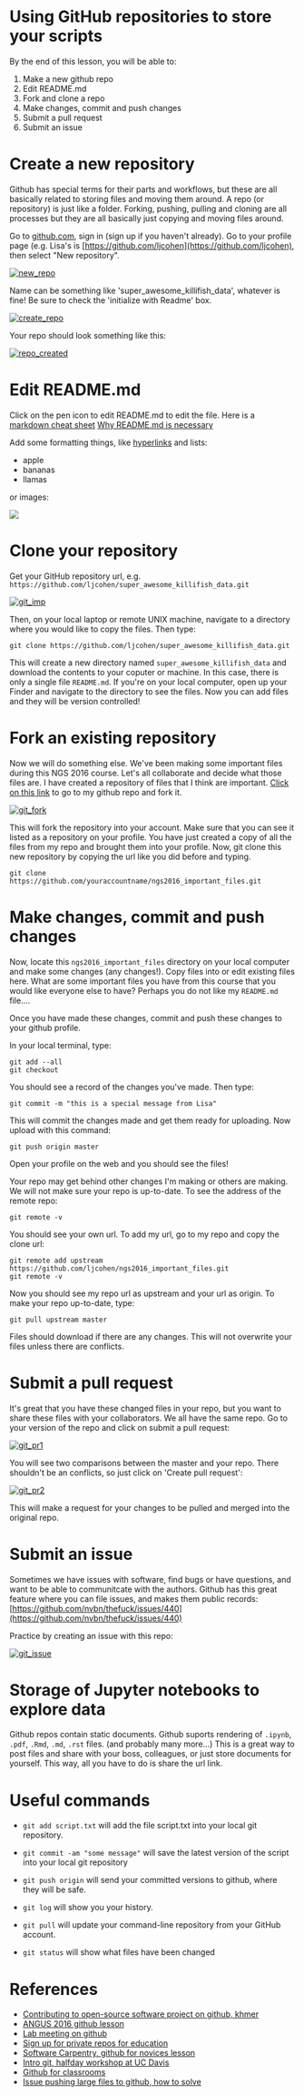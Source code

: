 # Using GitHub repositories to store your scripts

By the end of this lesson, you will be able to:

1. Make a new github repo
2. Edit README.md
3. Fork and clone a repo
4. Make changes, commit and push changes
5. Submit a pull request
6. Submit an issue

# Create a new repository

Github has special terms for their parts and workflows, but these are all basically related to storing files and moving them around. A repo (or repository) is just like a folder. Forking, pushing, pulling and cloning are all processes but they are all basically just copying and moving files around.  

Go to [github.com](https://github.com/), sign in (sign up if you haven't already). 
Go to your profile page (e.g.  Lisa's is [https://github.com/ljcohen](https://github.com/ljcohen), then select "New repository".

   [![new_repo](_static/git_new_repository.thumb.png)](_static/git_new_repository.png)

Name can be something like 'super_awesome_killifish_data', whatever is fine!  Be sure to check the
'initialize with Readme' box.

   [![create_repo](_static/git_create_repo.thumb.png)](_static/git_create_repo.png)

Your repo should look something like this:
   
   [![repo_created](_static/git_repo_created.thumb.png)](_static/git_repo_created.png)


# Edit README.md

Click on the pen icon to edit README.md to edit the file. Here is a [markdown cheat sheet](https://github.com/adam-p/markdown-here/wiki/Markdown-Cheatsheet) 
[Why README.md is necessary](https://changelog.com/top-ten-reasons-why-i-wont-use-your-open-source-project)

Add some formatting things, like [hyperlinks](http://whatshouldwecallgradschool.tumblr.com) and lists:

* apple
* bananas
* llamas

or images:

   ![](_static/tumblr_ne2ofn3hFs1r0kovlo1_r1_500.gif)

# Clone your repository

Get your GitHub repository url, e.g. `https://github.com/ljcohen/super_awesome_killifish_data.git`

 [![git_imp](_static/git_clone_important.thumb.png)](_static/git_clone_important.png)

Then, on your local laptop or remote UNIX machine, navigate to a directory where you would like to copy the files. Then type:
   
   ```
   git clone https://github.com/ljcohen/super_awesome_killifish_data.git
   ```

This will create a new directory named `super_awesome_killifish_data` and download the contents to your coputer or machine. In this case, there is only a single file `README.md`. If you're on your local computer, open up your Finder and navigate to the directory to see the files. Now you can add files and they will be version controlled!

# Fork an existing repository

Now we will do something else. We've been making some important files during this NGS 2016 course. Let's all collaborate and decide what those files are. I have created a repository of files that I think are important. [Click on this link](https://github.com/ljcohen/ngs2016_important_files) to go to my github repo and fork it.

   [![git_fork](_static/git_fork.thumb.png)](_static/git_fork.png)
   
This will fork the repository into your account. Make sure that you can see it listed as a repository on your profile. You have just created a copy of all the files from my repo and brought them into your profile. Now, git clone this new repository by copying the url like you did before and typing.
   
   ```
   git clone https://github.com/youraccountname/ngs2016_important_files.git
   
   ```


# Make changes, commit and push changes

Now, locate this `ngs2016_important_files` directory on your local computer and make some changes (any changes!). Copy files into or edit existing files here. What are some important files you have from this course that you would like everyone else to have? Perhaps you do not like my `README.md` file....


Once you have made these changes, commit and push these changes to your github profile.

In your local terminal, type:
   
   ```
   git add --all
   git checkout
   ```

You should see a record of the changes you've made. Then type:
   
   ```
   git commit -m "this is a special message from Lisa"
   ```

This will commit the changes made and get them ready for uploading. Now upload with this command:
 
   ```
   git push origin master
   ```

Open your profile on the web and you should see the files!

Your repo may get behind other changes I'm making or others are making. We will not make sure your repo is up-to-date. To see the address of the remote repo:
   
   ```
   git remote -v
   ```

You should see your own url. To add my url, go to my repo and copy the clone url:
   
   ```
   git remote add upstream https://github.com/ljcohen/ngs2016_important_files.git
   git remote -v
   ```

Now you should see my repo url as upstream and your url as origin. To make your repo up-to-date, type:

   ```
   git pull upstream master
   ```

Files should download if there are any changes. This will not overwrite your files unless there are conflicts.

# Submit a pull request

It's great that you have these changed files in your repo, but you want to share these files with your collaborators. We all have the same repo. Go to your version of the repo and click on submit a pull request:

   [![git_pr1](_static/git_pull_request.thumb.png)](_static/git_pull_request.png)

You will see two comparisons between the master and your repo. There shouldn't be an conflicts, so just click on 'Create pull request':

   [![git_pr2](_static/git_create_pull_request.thumb.png)](_static/git_create_pull_request.png)
   
This will make a request for your changes to be pulled and merged into the original repo.

# Submit an issue

Sometimes we have issues with software, find bugs or have questions, and want to be able to communitcate with the authors. Github has this great feature where you can file issues, and makes them public records: [https://github.com/nvbn/thefuck/issues/440](https://github.com/nvbn/thefuck/issues/440)

Practice by creating an issue with this repo:

[![git_issue](_static/git_issue.thumb.png)](_static/git_issue.png)
   
# Storage of Jupyter notebooks to explore data

Github repos contain static documents. Github suports rendering of `.ipynb`, `.pdf`, `.Rmd`, `.md`, `.rst` files. (and probably many more...) This is a great way to post files and share with your boss, colleagues, or just store documents for yourself. This way, all you have to do is share the url link.


# Useful commands
* `git add script.txt` will add the file script.txt into your local git
  repository.

* `git commit -am "some message"` will save the latest version of the script
  into your local git repository

* `git push origin` will send your committed versions to github, where
  they will be safe.

* `git log` will show you your history.

* `git pull` will update your command-line repository from your
  GitHub account.
  
* `git status` will show what files have been changed
  
# References

* [Contributing to open-source software project on github, khmer](http://khmer.readthedocs.io/en/latest/dev/getting-started.html)
* [ANGUS 2016 github lesson](http://angus.readthedocs.io/en/2016/CTB-github.html)
* [Lab meeting on github](https://monsterbashseq.wordpress.com/2016/03/08/intro-git-lab-meeting/)
* [Sign up for private repos for education](https://education.github.com/guide/private_repos)
* [Software Carpentry, github for novices lesson](https://swcarpentry.github.io/git-novice/)
* [Intro git, halfday workshop at UC Davis](http://dib-training.readthedocs.io/en/pub/2016-02-05-intro-git.html)
* [Github for classrooms](https://classroom.github.com/)
* [Issue pushing large files to github, how to solve](http://stackoverflow.com/questions/19573031/cant-push-to-github-because-of-large-file-which-i-already-deleted)
